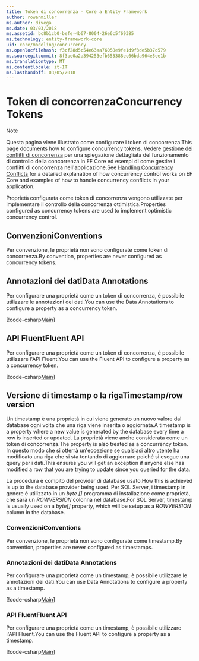 ```yaml
---
title: Token di concorrenza - Core a Entity Framework
author: rowanmiller
ms.author: divega
ms.date: 03/03/2018
ms.assetid: bc8b1cb0-befe-4b67-8004-26e6c5f69385
ms.technology: entity-framework-core
uid: core/modeling/concurrency
ms.openlocfilehash: f3cf28d5c54e63aa76058e9fe1d9f3de5b37d579
ms.sourcegitcommit: 8f3be0a2a394253efb653388ec66bda964e5ee1b
ms.translationtype: MT
ms.contentlocale: it-IT
ms.lasthandoff: 03/05/2018
---
```

# <a name="concurrency-tokens"></a><span data-ttu-id="11202-102">Token di concorrenza</span><span class="sxs-lookup"><span data-stu-id="11202-102">Concurrency Tokens</span></span>

> [!NOTE]
> <span data-ttu-id="11202-103">Questa pagina viene illustrato come configurare i token di concorrenza.</span><span class="sxs-lookup"><span data-stu-id="11202-103">This page documents how to configure concurrency tokens.</span></span> <span data-ttu-id="11202-104">Vedere [gestione dei conflitti di concorrenza](../saving/concurrency.md) per una spiegazione dettagliata del funzionamento di controllo della concorrenza in EF Core ed esempi di come gestire i conflitti di concorrenza nell'applicazione.</span><span class="sxs-lookup"><span data-stu-id="11202-104">See [Handling Concurrency Conflicts](../saving/concurrency.md) for a detailed explanation of how concurrency control works on EF Core and examples of how to handle concurrency conflicts in your application.</span></span>

<span data-ttu-id="11202-105">Proprietà configurata come token di concorrenza vengono utilizzate per implementare il controllo della concorrenza ottimistica.</span><span class="sxs-lookup"><span data-stu-id="11202-105">Properties configured as concurrency tokens are used to implement optimistic concurrency control.</span></span>

## <a name="conventions"></a><span data-ttu-id="11202-106">Convenzioni</span><span class="sxs-lookup"><span data-stu-id="11202-106">Conventions</span></span>

<span data-ttu-id="11202-107">Per convenzione, le proprietà non sono configurate come token di concorrenza.</span><span class="sxs-lookup"><span data-stu-id="11202-107">By convention, properties are never configured as concurrency tokens.</span></span>

## <a name="data-annotations"></a><span data-ttu-id="11202-108">Annotazioni dei dati</span><span class="sxs-lookup"><span data-stu-id="11202-108">Data Annotations</span></span>

<span data-ttu-id="11202-109">Per configurare una proprietà come un token di concorrenza, è possibile utilizzare le annotazioni dei dati.</span><span class="sxs-lookup"><span data-stu-id="11202-109">You can use the Data Annotations to configure a property as a concurrency token.</span></span>

[!code-csharp[Main](../../../samples/core/Modeling/DataAnnotations/Samples/Concurrency.cs#ConfigureConcurrencyAnnotations)]

## <a name="fluent-api"></a><span data-ttu-id="11202-110">API Fluent</span><span class="sxs-lookup"><span data-stu-id="11202-110">Fluent API</span></span>

<span data-ttu-id="11202-111">Per configurare una proprietà come un token di concorrenza, è possibile utilizzare l'API Fluent.</span><span class="sxs-lookup"><span data-stu-id="11202-111">You can use the Fluent API to configure a property as a concurrency token.</span></span>

[!code-csharp[Main](../../../samples/core/Modeling/FluentAPI/Samples/Concurrency.cs#ConfigureConcurrencyFluent)]

## <a name="timestamprow-version"></a><span data-ttu-id="11202-112">Versione di timestamp o la riga</span><span class="sxs-lookup"><span data-stu-id="11202-112">Timestamp/row version</span></span>

<span data-ttu-id="11202-113">Un timestamp è una proprietà in cui viene generato un nuovo valore dal database ogni volta che una riga viene inserita o aggiornata.</span><span class="sxs-lookup"><span data-stu-id="11202-113">A timestamp is a property where a new value is generated by the database every time a row is inserted or updated.</span></span> <span data-ttu-id="11202-114">La proprietà viene anche considerata come un token di concorrenza.</span><span class="sxs-lookup"><span data-stu-id="11202-114">The property is also treated as a concurrency token.</span></span> <span data-ttu-id="11202-115">In questo modo che si otterrà un'eccezione se qualsiasi altro utente ha modificato una riga che si sta tentando di aggiornare poiché si esegue una query per i dati.</span><span class="sxs-lookup"><span data-stu-id="11202-115">This ensures you will get an exception if anyone else has modified a row that you are trying to update since you queried for the data.</span></span>

<span data-ttu-id="11202-116">La procedura è compito del provider di database usato.</span><span class="sxs-lookup"><span data-stu-id="11202-116">How this is achieved is up to the database provider being used.</span></span> <span data-ttu-id="11202-117">Per SQL Server, i timestamp in genere è utilizzato in un *byte []* programma di installazione come proprietà, che sarà un *ROWVERSION* colonna nel database.</span><span class="sxs-lookup"><span data-stu-id="11202-117">For SQL Server, timestamp is usually used on a *byte[]* property, which will be setup as a *ROWVERSION* column in the database.</span></span>

### <a name="conventions"></a><span data-ttu-id="11202-118">Convenzioni</span><span class="sxs-lookup"><span data-stu-id="11202-118">Conventions</span></span>

<span data-ttu-id="11202-119">Per convenzione, le proprietà non sono configurate come timestamp.</span><span class="sxs-lookup"><span data-stu-id="11202-119">By convention, properties are never configured as timestamps.</span></span>

### <a name="data-annotations"></a><span data-ttu-id="11202-120">Annotazioni dei dati</span><span class="sxs-lookup"><span data-stu-id="11202-120">Data Annotations</span></span>

<span data-ttu-id="11202-121">Per configurare una proprietà come un timestamp, è possibile utilizzare le annotazioni dei dati.</span><span class="sxs-lookup"><span data-stu-id="11202-121">You can use Data Annotations to configure a property as a timestamp.</span></span>

[!code-csharp[Main](../../../samples/core/Modeling/DataAnnotations/Samples/Timestamp.cs#ConfigureTimestampAnnotations)]

### <a name="fluent-api"></a><span data-ttu-id="11202-122">API Fluent</span><span class="sxs-lookup"><span data-stu-id="11202-122">Fluent API</span></span>

<span data-ttu-id="11202-123">Per configurare una proprietà come un timestamp, è possibile utilizzare l'API Fluent.</span><span class="sxs-lookup"><span data-stu-id="11202-123">You can use the Fluent API to configure a property as a timestamp.</span></span>

[!code-csharp[Main](../../../samples/core/Modeling/FluentAPI/Samples/Timestamp.cs#ConfigureTimestampFluent)]
